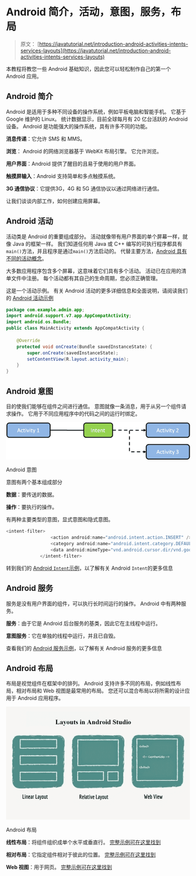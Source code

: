 # Android 简介，活动，意图，服务，布局

> 原文： [https://javatutorial.net/introduction-android-activities-intents-services-layouts](https://javatutorial.net/introduction-android-activities-intents-services-layouts)

本教程将教您一些 Android 基础知识，因此您可以轻松制作自己的第一个 Android 应用。

## Android 简介

Android 是适用于多种不同设备的操作系统，例如平板电脑和智能手机。 它基于 Google 维护的 Linux。 统计数据显示，目前全球每月有 20 亿台活跃的 Android 设备。 Android 是功能强大的操作系统，具有许多不同的功能。

**消息传递**：它允许 SMS 和 MMS。

**浏览**： Android 的网络浏览器基于 WebKit 布局引擎。 它允许浏览。

**用户界面**：Android 提供了醒目的且易于使用的用户界面。

**触摸屏输入**：Android 支持简单和多点触摸系统。

**3G 通信协议**：它提供​​3G，4G 和 5G 通信协议以通过网络进行通信。

让我们谈谈内部工作，如何创建应用屏幕。

## Android 活动

活动类是 Android 的重要组成部分。 活动就像带有用户界面的单个屏幕一样，就像 Java 的框架一样。 我们知道任何用 Java 或 C++ 编写的可执行程序都具有`main()`方法，并且程序是通过`main()`方法启动的。 代替主要方法，[Android 具有不同的活动概念](https://javatutorial.net/swing-jframe-basics-create-jframe)。

大多数应用程序包含多个屏幕，这意味着它们具有多个活动。 活动已在应用的清单文件中注册。 每个活动都有其自己的生命周期，您必须正确管理。

这是一个活动示例。 有关 Android 活动的更多详细信息和全面说明，请阅读我们的 [Android 活动示例](https://javatutorial.net/android-activity-example)

```java
package com.example.admin.app;
import android.support.v7.app.AppCompatActivity;
import android.os.Bundle;
public class MainActivity extends AppCompatActivity {

    @Override
    protected void onCreate(Bundle savedInstanceState) {
        super.onCreate(savedInstanceState);
        setContentView(R.layout.activity_main);
    }
}

```

## Android 意图

目的使我们能够在组件之间进行通信。 意图就像一条消息，用于从另一个组件请求操作。 它用于不同应用程序中的代码之间的运行时绑定。

![Android intents](img/cccca67d34845a3d06da75269a62384b.jpg)

Android 意图

意图有两个基本组成部分

**数据**：要传送的数据。

**操作**：要执行的操作。

有两种主要类型的意图，显式意图和隐式意图。

```java
<intent-filter>
                 <action android:name="android.intent.action.INSERT" />
                 <category android:name="android.intent.category.DEFAULT" />
                 <data android:mimeType="vnd.android.cursor.dir/vnd.google.note" />
             </intent-filter>

```

转到我们的 [Android `Intent`示例](https://javatutorial.net/android-intent-example)，以了解有关 Android `Intent`的更多信息

## Android 服务

服务是没有用户界面的组件，可以执行长时间运行的操作。 Android 中有两种服务。

**服务**：由于它是 Android 后台服务的基类，因此它在主线程中运行。

**意图服务**：它在单独的线程中运行，并且已自毁。

查看我们的 [Android 服务示例](https://javatutorial.net/android-service-example)，以了解有关 Android 服务的更多信息

## Android 布局

布局是视觉组件在框架中的排列。 Android 支持许多不同的布局，例如线性布局，相对布局和 Web 视图是最常用的布局。 您还可以混合布局以将所需的设计应用于 Android 应用程序。

![Android Studio layouts](img/6cbb9eeeb1835053cf89b81fcab0c7bd.jpg)

Android 布局

**线性布局**：将组件组织成单个水平或垂直行。 [完整示例可在这里找到](https://javatutorial.net/android-linear-layout-example)

**相对布局**：它指定组件相对于彼此的位置。 [完整示例可在这里找到](https://javatutorial.net/android-relative-layout-example)

**Web 视图**：用于网页。 [完整示例可在这里找到](https://javatutorial.net/android-web-view-layout-example)